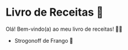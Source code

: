 # Livro de Receitas :book:

Olá! Bem-vindo(a) ao meu livro de receitas! :man_cook:

- Strogonoff de Frango :chicken:
